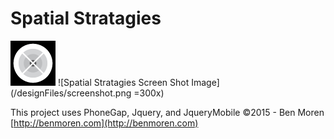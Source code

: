 # Spatial Stratagies #
![app icon](/res/icon/ios/icon-72.png)
![Spatial Stratagies Screen Shot Image](/designFiles/screenshot.png =300x)

This project uses PhoneGap, Jquery, and JqueryMobile
©2015 - Ben Moren
[http://benmoren.com](http://benmoren.com)  






